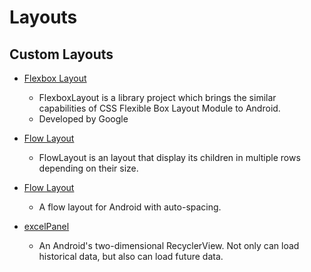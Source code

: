 # Layouts



## Custom Layouts

* [Flexbox Layout](https://github.com/google/flexbox-layout)
  * FlexboxLayout is a library project which brings the similar capabilities of CSS Flexible Box Layout Module to Android.
  * Developed by Google

* [Flow Layout](https://github.com/blazsolar/FlowLayout)
  * FlowLayout is an layout that display its children in multiple rows depending on their size.

* [Flow Layout](https://github.com/nex3z/FlowLayout)

  * A flow layout for Android with auto-spacing.

* [excelPanel](https://github.com/zhouchaoyuan/excelPanel)

  * An Android's two-dimensional RecyclerView. Not only can load historical data, but also can load future data.

  ​

